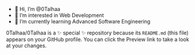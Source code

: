 - 👋 Hi, I’m @0Talhaa
- 👀 I’m interested in Web Development
- 🌱 I’m currently learning Advanced Software Engineering


0Talhaa/0Talhaa is a ✨ special ✨ repository because its `README.md` (this file) appears on your GitHub profile.
You can click the Preview link to take a look at your changes.


